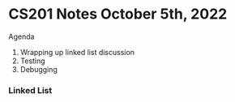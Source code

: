 # CS201 Notes October 5th, 2022

Agenda

1. Wrapping up linked list discussion
2. Testing
3. Debugging



### Linked List

